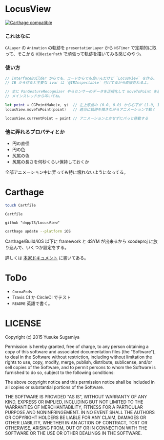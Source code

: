 # LocusView

[![Carthage compatible](https://img.shields.io/badge/Carthage-compatible-4BC51D.svg?style=flat)](https://github.com/Carthage/Carthage)

### これはなに

`CALayer` の `Animation` の軌跡を `presentationLayer` から `NSTimer` で定期的に取って、そこから `UIBezierPath` で頑張って軌跡を描いてみる感じのやつ。

### 使い方

```swift
// InterfaceBuilder からでも、コードからでも良いんだけど `LocusView` を作る。
// IB から作ると主要な ivar は `@IBInspectable` 付けてるから直接弄れるよ。

// 主に PanGestureRecognizer やらセンサーのデータを正規化して moveToPoint を連続で叩いていく感じの想定だよ。
// メインスレッドから叩いてね。

let point = CGPointMake(x, y)  // 左上原点の (0.0, 0.0) から右下が (1.0, 1.0) に正規化してね
locusView.moveToPoint(point)   // 適当に軌跡を描きながらアニメーションで動く

locusView.currentPoint = point // アニメーションとかせずにパっと移動する

```

### 他に弄れるプロパティとか

- 円の直径
- 円の色
- 尻尾の色
- 尻尾の長さを何秒くらい保持しておくか

全部アニメーション中に弄っても特に壊れないようになってる。



# Carthage

```sh
touch Cartfile
```

`Cartfile`
```
github "dnpp73/LocusView"
```

```sh
carthage update --platform iOS
```

Carthage/Build/iOS 以下に framework と dSYM が出来るから xcodeproj に放り込んで、いくつか設定をする。

詳しくは [本家ドキュメント](https://github.com/Carthage/Carthage/blob/master/README.md) に書いてある。


# ToDo

- `CocoaPods`
- Travis CI か CircleCI でテスト
- `README` 英語で書く。



# LICENSE

Copyright (c) 2015 Yusuke Sugamiya

Permission is hereby granted, free of charge, to any person obtaining a copy of this software and associated documentation files (the "Software"), to deal in the Software without restriction, including without limitation the rights to use, copy, modify, merge, publish, distribute, sublicense, and/or sell copies of the Software, and to permit persons to whom the Software is furnished to do so, subject to the following conditions:

The above copyright notice and this permission notice shall be included in all copies or substantial portions of the Software.

THE SOFTWARE IS PROVIDED "AS IS", WITHOUT WARRANTY OF ANY KIND, EXPRESS OR IMPLIED, INCLUDING BUT NOT LIMITED TO THE WARRANTIES OF MERCHANTABILITY, FITNESS FOR A PARTICULAR PURPOSE AND NONINFRINGEMENT. IN NO EVENT SHALL THE AUTHORS OR COPYRIGHT HOLDERS BE LIABLE FOR ANY CLAIM, DAMAGES OR OTHER LIABILITY, WHETHER IN AN ACTION OF CONTRACT, TORT OR OTHERWISE, ARISING FROM, OUT OF OR IN CONNECTION WITH THE SOFTWARE OR THE USE OR OTHER DEALINGS IN THE SOFTWARE.
